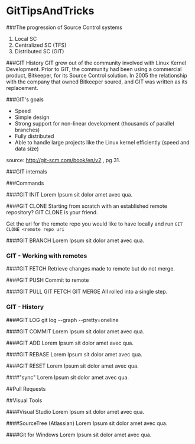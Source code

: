 # GitTipsAndTricks

###The progression of Source Control systems
1. Local SC
2. Centralized SC (TFS)
3. Distributed SC (GIT)

###GIT History
GIT grew out of the community involved with Linux Kernel Development.  Prior to GIT, the community had been using a commercial product, Bitkeeper, for its Source Control solution.  In 2005 the relationship with the company that owned Bitkeeper soured, and GIT was written as its replacement.

###GIT's goals

* Speed
* Simple design
* Strong support for non-linear development (thousands of parallel branches)
* Fully distributed
* Able to handle large projects like the Linux kernel efficiently (speed and data size)

source: http://git-scm.com/book/en/v2 , pg 31.

###GIT internals

###Commands


####GIT INIT
Lorem Ipsum sit dolor amet avec qua.

####GIT CLONE
Starting from scratch with an established remote repository?  GIT CLONE is your friend.

Get the url for the remote repo you would like to have locally and run `GIT CLONE <remote repo uri`

####GIT BRANCH
Lorem Ipsum sit dolor amet avec qua.

### GIT - Working with remotes
####GIT FETCH
Retrieve changes made to remote but do not merge.

####GIT PUSH
Commit to remote

####GIT PULL
GIT FETCH
GIT MERGE
   All rolled into a single step.

### GIT - History
####GIT LOG
git log --graph --pretty=oneline

####GIT COMMIT
Lorem Ipsum sit dolor amet avec qua.

####GIT ADD
Lorem Ipsum sit dolor amet avec qua.

####GIT REBASE
Lorem Ipsum sit dolor amet avec qua.

####GIT RESET
Lorem Ipsum sit dolor amet avec qua.

####"sync"
Lorem Ipsum sit dolor amet avec qua.

##Pull Requests

##Visual Tools

####Visual Studio
Lorem Ipsum sit dolor amet avec qua.

####SourceTree (Atlassian)
Lorem Ipsum sit dolor amet avec qua.

####Git for Windows
Lorem Ipsum sit dolor amet avec qua.
